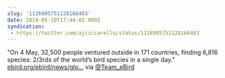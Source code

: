 ```yaml
---
slug: '1126905751128166403'
date: 2019-05-10T17:44:02.000Z
syndication:
 - https://twitter.com/ajciccarello/status/1126905751128166403
---
```


"On 4 May, 32,500 people ventured outside in 171 countries, finding 6,816 species: 2/3rds of the world’s bird species in a single day." [ebird.org/ebird/news/glo…](https://ebird.org/ebird/news/global-big-day-2019-the-biggest-day-in-birding) via [@Team_eBird](https://twitter.com/Team_eBird)
